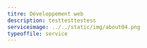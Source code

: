 ```yaml
---
titre: Développement web
description: testtesttestess
serviceimage: ../../static/img/about04.png
typeoffile: service
---
```

